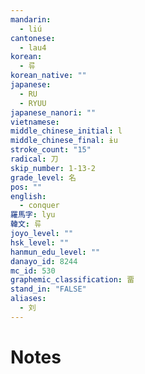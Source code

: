 ```yaml
---
mandarin:
  - liú
cantonese:
  - lau4
korean:
  - 류
korean_native: ""
japanese:
  - RU
  - RYUU
japanese_nanori: ""
vietnamese:
middle_chinese_initial: l
middle_chinese_final: ɨu
stroke_count: "15"
radical: 刀
skip_number: 1-13-2
grade_level: 名
pos: ""
english:
  - conquer
羅馬字: lyu
韓文: 류
joyo_level: ""
hsk_level: ""
hanmun_edu_level: ""
danayo_id: 8244
mc_id: 530
graphemic_classification: 畱
stand_in: "FALSE"
aliases:
  - 刘
---
```


# Notes

